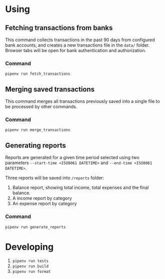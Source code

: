 # Using
## Fetching transactions from banks
This command collects transactions in the past 90 days from configured bank accounts, and creates a new transactions file in the `data/` folder.
Browser tabs will be open for bank authentication and authorization.
### Command
`pipenv run fetch_transactions`
## Merging saved transactions
This command merges all transactions previously saved into a single file to be processed by other commands.
### Command
`pipenv run merge_transactions`
## Generating reports
Reports are generated for a given time period selected using two parameters `--start-time <ISO8061 DATETIME>` and `--end-time <ISO8061 DATETIME>`.

Three reports will be saved into `/reports` folder:
1. Balance report, showing total income, total expenses and the final balance.
2. A income report by category
3. An expense report by category
### Command
`pipenv run generate_reports`

# Developing
1. `pipenv run tests`
1. `pipenv run build`
1. `pipenv run format`
